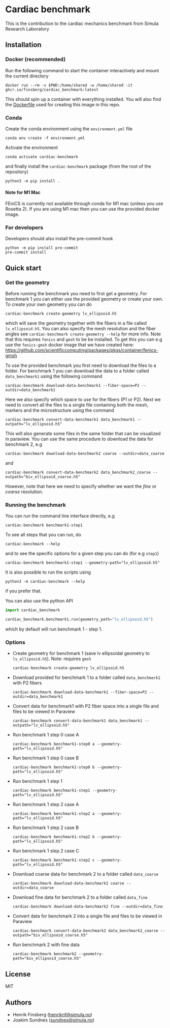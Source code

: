 # Cardiac benchmark

This is the contribution to the cardiac mechanics benchmark from Simula Research Laboratory

## Installation

### Docker (recommended)

Run the following command to start the container interactively and mount the current directory
```
docker run --rm -v $PWD:/home/shared -w /home/shared -it ghcr.io/finsberg/cardiac_benchmark:latest
```
This should spin up a container with everything installed. You will also find the [Dockerfile](docker/Dockerfile) used for creating this image in this repo.


### Conda

Create the conda environment using the `environment.yml` file
```
conda env create -f environment.yml
```
Activate the environment
```
conda activate cardiac-benchmark
```
and finally install the `cardiac-benchmark` package (from the root of the repository)
```
python3 -m pip install .
```

#### Note for M1 Mac
FEniCS is currently not available through conda for M1 mac (unless you use Rosetta 2). If you are using M1 mac then you can use the provided docker image.


### For developers

Developers should also install the pre-commit hook

```
python -m pip install pre-commit
pre-commit install
```

## Quick start


### Get the geometry
Before running the benchmark you need to first get a geometry. For benchmark 1 you can either use the provided geometry or create your own. To create your own geometry you can do

```
cardiac-benchmark create-geometry lv_ellipsoid.h5
```
which will save the geometry together with the fibers in a file called `lv_ellipsoid.h5`. You can also specify the mesh resolution and the fiber angles see `cardiac-benchmark create-geometry --help` for more info. Note that this requires `fenics` and `gmsh` to be be installed. To get this you can e.g use the `fenics-gmsh` docker image that we have created here: https://github.com/scientificcomputing/packages/pkgs/container/fenics-gmsh


To use the provided benchmark you first need to download the files to a folder. For benchmark 1 you can download the data to a folder called `data_benchmark1` using the following command
```
cardiac-benchmark download-data-benchmark1 --fiber-space=P2 --outdir=data_benchmark1
```
Here we also specify which space to use for the fibers (P1 or P2). Next we need to convert all the files to a single file containing both the mesh, markers and the microstructure using the command
```
cardiac-benchmark convert-data-benchmark1 data_benchmark1 --outpath="lv_ellipsoid.h5"
```
This will also generate some files in the same folder that can be visualized in paraview. You can use the same procedure to download the data for benchmark 2, e.g
```
cardiac-benchmark download-data-benchmark2 coarse --outdir=data_coarse
```
and
 ```
cardiac-benchmark convert-data-benchmark2 data_benchmark2_coarse --outpath="biv_ellipsoid_coarse.h5"
```
However, note that here we need to specify whether we want the *fine* or *coarse*  resolution.

### Running the benchmark
You can run the command line interface directly, e.g
```
cardiac-benchmark benchmark1-step1
```
To see all steps that you can run, do
```
cardiac-benchmark --help
```
and to see the specific options for a given step you can do (for e.g `step1`)
```
cardiac-benchmark benchmark1-step1 --geometry-path="lv_ellipsoid.h5"
```
It is also possible to run the scripts using
```
python3 -m cardiac-benchmark --help
```
if you prefer that.

You can also use the python API
```python
import cardiac_benchmark

cardiac_benchmark.benchmark1.run(geometry_path="lv_ellipsoid.h5")
```
which by default will run benchmark 1 - step 1.


### Options

- Create geometry for benchmark 1 (save lv ellipsoidal geometry to `lv_ellipsoid.h5`). Note: requires `gmsh`
    ```
    cardiac-benchmark create-geometry lv_ellipsoid.h5
    ```
- Download provided for benchmark 1 to a folder called `data_benchmark1` with P2 fibers
    ```
    cardiac-benchmark download-data-benchmark1 --fiber-space=P2 --outdir=data_benchmark1
    ```
- Convert data for benchmark1 with P2 fiber space into a single file and files to be viewed in Paraview
    ```
    cardiac-benchmark convert-data-benchmark1 data_benchmark1 --outpath="lv_ellipsoid.h5"
    ```
- Run benchmark 1 step 0 case A
    ```
    cardiac-benchmark benchmark1-step0 a --geometry-path="lv_ellipsoid.h5"
    ```
- Run benchmark 1 step 0 case B
    ```
    cardiac-benchmark benchmark1-step0 b --geometry-path="lv_ellipsoid.h5"
    ```
- Run benchmark 1 step 1
    ```
    cardiac-benchmark benchmark1-step1 --geometry-path="lv_ellipsoid.h5"
    ```
- Run benchmark 1 step 2 case A
    ```
    cardiac-benchmark benchmark1-step2 a --geometry-path="lv_ellipsoid.h5"
    ```
- Run benchmark 1 step 2 case B
    ```
    cardiac-benchmark benchmark1-step2 b --geometry-path="lv_ellipsoid.h5"
    ```
- Run benchmark 1 step 2 case C
    ```
    cardiac-benchmark benchmark1-step2 c --geometry-path="lv_ellipsoid.h5"
    ```
- Download coarse data for benchmark 2 to a folder called `data_coarse`
    ```
    cardiac-benchmark download-data-benchmark2 coarse --outdir=data_coarse
    ```
- Download fine data for benchmark 2 to a folder called `data_fine`
    ```
    cardiac-benchmark download-data-benchmark2 fine --outdir=data_fine
    ```
- Convert data for benchmark 2 into a single file and files to be viewed in Paraview
    ```
    cardiac-benchmark convert-data-benchmark2 data_benchmark2_coarse --outpath="biv_ellipsoid_coarse.h5"
    ```
- Run benchmark 2 with fine data
    ```
    cardiac-benchmark benchmark2 --geometry-path="biv_ellipsoid_coarse.h5"
    ```


## License

MIT

## Authors

- Henrik Finsberg (henriknf@simula.no)
- Joakim Sundnes (sundnes@simula.no)
